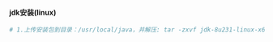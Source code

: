 #### jdk安装(linux)
```bash
# 1.上传安装包到目录：/usr/local/java，并解压: tar -zxvf jdk-8u231-linux-x64.tar.gz
```
